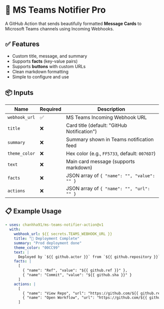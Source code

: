 # 📢 MS Teams Notifier Pro

A GitHub Action that sends beautifully formatted **Message Cards** to Microsoft Teams channels using Incoming Webhooks.

## ✅ Features

- Custom title, message, and summary
- Supports **facts** (key-value pairs)
- Supports **buttons** with custom URLs
- Clean markdown formatting
- Simple to configure and use

## 📦 Inputs

| Name         | Required | Description |
|--------------|----------|-------------|
| `webhook_url`| ✅       | MS Teams Incoming Webhook URL |
| `title`      | ❌       | Card title (default: "GitHub Notification") |
| `summary`    | ❌       | Summary shown in Teams notification feed |
| `theme_color`| ❌       | Hex color (e.g., `FF5733`, default: `0076D7`) |
| `text`       | ❌       | Main card message (supports markdown) |
| `facts`      | ❌       | JSON array of `{ "name": "", "value": "" }` |
| `actions`    | ❌       | JSON array of `{ "name": "", "url": "" }` |

## 📋 Example Usage

```yaml
- uses: chanhha91/ms-teams-notifier-action@v1
  with:
    webhook_url: ${{ secrets.TEAMS_WEBHOOK_URL }}
    title: "🚀 Deployment Complete"
    summary: "Prod deployment done"
    theme_color: "00CC99"
    text: |
      Deployed by `${{ github.actor }}` from `${{ github.repository }}`
    facts: |
      [
        { "name": "Ref", "value": "${{ github.ref }}" },
        { "name": "Commit", "value": "${{ github.sha }}" }
      ]
    actions: |
      [
        { "name": "View Repo", "url": "https://github.com/${{ github.repository }}" },
        { "name": "Open Workflow", "url": "https://github.com/${{ github.repository }}/actions/runs/${{ github.run_id }}" }
      ]